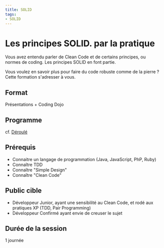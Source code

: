 ```yaml
---
title: SOLID
tags: 
- SOLID
---
```


# Les principes SOLID. par la pratique

Vous avez entendu parler de Clean Code et de certains principes, ou normes de coding.
Les principes SOLID en font partie.

Vous voulez en savoir plus pour faire du code robuste comme de la pierre ?
Cette formation s'adresser à vous.

## Format 
Présentations + Coding Dojo

## Programme
cf. [Déroulé](deroule.md)

## Prérequis
- Connaitre un langage de programmation (Java, JavaScript, PhP, Ruby)
- Connaître TDD
- Connaître "Simple Design"
- Connaître "Clean Code"
  
## Public cible
- Développeur Junior, ayant une sensibilité au Clean Code, 
  et rodé aux pratiques XP (TDD, Pair Programming)
- Développeur Confirmé ayant envie de creuser le sujet
  
## Durée de la session
1 journée